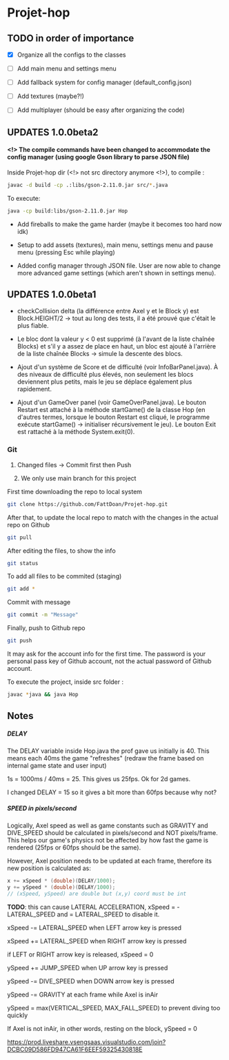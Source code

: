 # Projet-hop

## TODO in order of importance

- [x] Organize all the configs to the classes

- [ ] Add main menu and settings menu 

- [ ] Add fallback system for config manager (default_config.json)

- [ ] Add textures (maybe?!)

- [ ] Add multiplayer (should be easy after organizing the code)

## UPDATES 1.0.0beta2

#### <!> The compile commands have been changed to accommodate the config manager (using google Gson library to parse JSON file)

Inside Projet-hop dir (<!> not src directory anymore <!>), to compile :

```bash
javac -d build -cp .:libs/gson-2.11.0.jar src/*.java
```

To execute:

```bash
java -cp build:libs/gson-2.11.0.jar Hop
```

- Add fireballs to make the game harder (maybe it becomes too hard now idk)

- Setup to add assets (textures), main menu, settings menu and pause menu (pressing Esc while playing)

- Added config manager through JSON file. User are now able to change more advanced game settings (which aren't shown in settings menu).

## UPDATES 1.0.0beta1

- checkCollision delta (la différence entre Axel y et le Block y) est Block.HEIGHT/2 -> tout au long des tests, il a été prouvé que c'était le plus fiable.

- Le bloc dont la valeur y < 0 est supprimé (à l'avant de la liste chaînée Blocks) et s'il y a assez de place en haut, un bloc est ajouté à l'arrière de la liste chaînée Blocks -> simule la descente des blocs.

- Ajout d'un système de Score et de difficulté (voir InfoBarPanel.java). À des niveaux de difficulté plus élevés, non seulement les blocs deviennent plus petits, mais le jeu se déplace également plus rapidement.

- Ajout d'un GameOver panel (voir GameOverPanel.java). Le bouton Restart est attaché à la méthode startGame() de la classe Hop (en d'autres termes, lorsque le bouton Restart est cliqué, le programme exécute startGame() -> initialiser récursivement le jeu). Le bouton Exit est rattaché à la méthode System.exit(0).

### Git

1) Changed files -> Commit first then Push

    2. We only use main branch for this project

First time downloading the repo to local system

```bash
git clone https://github.com/FattDoan/Projet-hop.git
```

After that, to update the local repo to match with the changes in the actual repo on Github

```bash
git pull
```

After editing the files, to show the info

```bash
git status
```

  To add all files to be commited (staging)

```bash
git add *
```

Commit with message

```bash
git commit -m "Message"
```

Finally, push to Github repo

```bash
git push
```

It may ask for the account info for the first time. The password is your personal pass key of Github account, not the actual password of Github account.

To execute the project, inside src folder :

```bash
javac *java && java Hop 
```

## Notes

##### DELAY

The DELAY variable inside Hop.java the prof gave us initially is 40. This means each 40ms the game "refreshes" (redraw the frame based on internal game state and user input)

1s = 1000ms / 40ms = 25. This gives us 25fps. Ok for 2d games.

I changed DELAY = 15 so it gives a bit more than 60fps because why not?

##### SPEED in pixels/second

Logically, Axel speed as well as game constants such as GRAVITY and DIVE_SPEED should be calculated in pixels/second and NOT pixels/frame. This helps our game's physics not be affected by how fast the game is rendered (25fps or 60fps should be the same).

However, Axel position needs to be updated at each frame, therefore its new position is calculated as:

```java
x += xSpeed * (double)(DELAY/1000);
y += ySpeed * (double)(DELAY/1000);
// (xSpeed, ySpeed) are double but (x,y) coord must be int
```

**TODO**: this can cause LATERAL ACCELERATION, xSpeed = -LATERAL_SPEED and = LATERAL_SPEED to disable it.

xSpeed -= LATERAL_SPEED when LEFT arrow key is pressed

xSpeed += LATERAL_SPEED  when RIGHT arrow key is pressed

if LEFT or RIGHT arrow key is released, xSpeed = 0

ySpeed += JUMP_SPEED when UP arrow key is pressed

ySpeed -= DIVE_SPEED when DOWN arrow key is pressed

ySpeed -= GRAVITY at each frame while Axel is inAir

ySpeed = max(VERTICAL_SPEED, MAX_FALL_SPEED) to prevent diving too quickly

If Axel is not inAir, in other words, resting on the block, ySpeed = 0

https://prod.liveshare.vsengsaas.visualstudio.com/join?DCBC09D586FD947CA61F6EEF59325430818E
